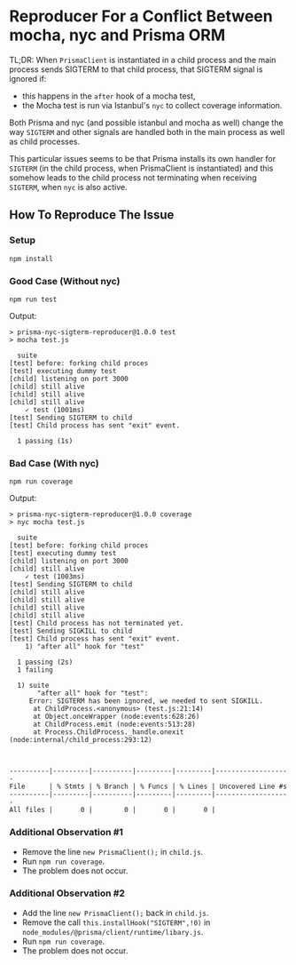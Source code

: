 Reproducer For a Conflict Between mocha, nyc and Prisma ORM
===========================================================

TL;DR: When `PrismaClient` is instantiated in a child process and the main process sends SIGTERM to that child process,
that SIGTERM signal is ignored if:
* this happens in the `after` hook of a mocha test,
* the Mocha test is run via Istanbul's `nyc` to collect coverage information.

Both Prisma and nyc (and possible istanbul and mocha as well) change the way `SIGTERM` and other signals are handled both in the main process as well as child processes.

This particular issues seems to be that Prisma installs its own handler for `SIGTERM` (in the child process, when PrismaClient is instantiated) and this somehow leads to the child process not terminating when receiving `SIGTERM`, when `nyc` is also active.

How To Reproduce The Issue
--------------------------

### Setup

```
npm install
```

### Good Case (Without nyc)

```
npm run test
```

Output:
```
> prisma-nyc-sigterm-reproducer@1.0.0 test
> mocha test.js

  suite
[test] before: forking child proces
[test] executing dummy test
[child] listening on port 3000
[child] still alive
[child] still alive
[child] still alive
    ✓ test (1001ms)
[test] Sending SIGTERM to child
[test] Child process has sent "exit" event.

  1 passing (1s)
```

### Bad Case (With nyc)

```
npm run coverage
```

Output:

```
> prisma-nyc-sigterm-reproducer@1.0.0 coverage
> nyc mocha test.js

  suite
[test] before: forking child proces
[test] executing dummy test
[child] listening on port 3000
[child] still alive
    ✓ test (1003ms)
[test] Sending SIGTERM to child
[child] still alive
[child] still alive
[child] still alive
[child] still alive
[test] Child process has not terminated yet.
[test] Sending SIGKILL to child
[test] Child process has sent "exit" event.
    1) "after all" hook for "test"

  1 passing (2s)
  1 failing

  1) suite
       "after all" hook for "test":
     Error: SIGTERM has been ignored, we needed to sent SIGKILL.
      at ChildProcess.<anonymous> (test.js:21:14)
      at Object.onceWrapper (node:events:628:26)
      at ChildProcess.emit (node:events:513:28)
      at Process.ChildProcess._handle.onexit (node:internal/child_process:293:12)



----------|---------|----------|---------|---------|-------------------
File      | % Stmts | % Branch | % Funcs | % Lines | Uncovered Line #s
----------|---------|----------|---------|---------|-------------------
All files |       0 |        0 |       0 |       0 |
```

### Additional Observation #1

* Remove the line `new PrismaClient();` in `child.js`.
* Run `npm run coverage`.
* The problem does not occur.

### Additional Observation #2

* Add the line `new PrismaClient();` back in `child.js`.
* Remove the call `this.installHook("SIGTERM",!0)` in `node_modules/@prisma/client/runtime/libary.js`.
* Run `npm run coverage`.
* The problem does not occur.

